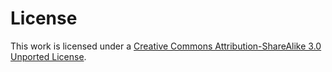 
# License

This work is licensed under a [Creative Commons Attribution-ShareAlike 3.0 Unported License](http://creativecommons.org/licenses/by-sa/3.0/).



